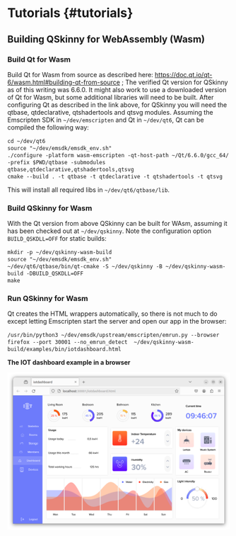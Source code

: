 # Tutorials {#tutorials}

## Building QSkinny for WebAssembly (Wasm)

### Build Qt for Wasm

Build Qt for Wasm from source as described here: https://doc.qt.io/qt-6/wasm.html#building-qt-from-source ; The verified Qt version for QSkinny as of this writing was 6.6.0. It might also work to use a downloaded version of Qt for Wasm, but some additional libraries will need to be built.
After configuring Qt as described in the link above, for QSkinny you will need the qtbase, qtdeclarative, qtshadertools and qtsvg modules.
Assuming the Emscripten SDK in `~/dev/emscripten` and Qt in `~/dev/qt6`, Qt can be compiled the following way:

```
cd ~/dev/qt6
source "~/dev/emsdk/emsdk_env.sh"
./configure -platform wasm-emscripten -qt-host-path ~/Qt/6.6.0/gcc_64/ -prefix $PWD/qtbase -submodules qtbase,qtdeclarative,qtshadertools,qtsvg
cmake --build . -t qtbase -t qtdeclarative -t qtshadertools -t qtsvg
```

This will install all required libs in `~/dev/qt6/qtbase/lib`.

### Build QSkinny for Wasm

With the Qt version from above QSkinny can be built for WAsm, assuming it has been checked out at `~/dev/qskinny`. Note the configuration option `BUILD_QSKDLL=OFF` for static
 builds:

```
mkdir -p ~/dev/qskinny-wasm-build
source "~/dev/emsdk/emsdk_env.sh"
~/dev/qt6/qtbase/bin/qt-cmake -S ~/dev/qskinny -B ~/dev/qskinny-wasm-build -DBUILD_QSKDLL=OFF
make
```

### Run QSkinny for Wasm

Qt creates the HTML wrappers automatically, so there is not much to do except letting Emscripten start the server and open our app in the browser:

```
/usr/bin/python3 ~/dev/emsdk/upstream/emscripten/emrun.py --browser firefox --port 30001 --no_emrun_detect  ~/dev/qskinny-wasm-build/examples/bin/iotdashboard.html
```

**The IOT dashboard example in a browser**

![The IOT dashboard example in a browser](/doc/tutorials/images/iotdashboard-wasm.png)
